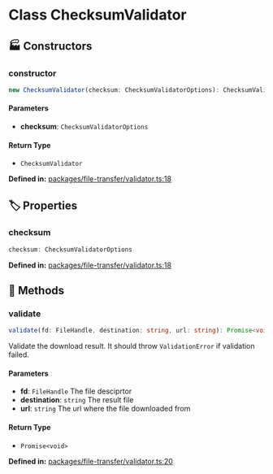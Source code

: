 # Class ChecksumValidator

## 🏭 Constructors

### constructor

```ts
new ChecksumValidator(checksum: ChecksumValidatorOptions): ChecksumValidator
```
#### Parameters

- **checksum**: `ChecksumValidatorOptions`
#### Return Type

- `ChecksumValidator`

<p style="font-size: 14px; color: var(--vp-c-text-2)">
<strong>Defined in:</strong> <a href="https://github.com/voxelum/minecraft-launcher-core-node/blob/master/packages/file-transfer/validator.ts#L18" target="_blank" rel="noreferrer">packages/file-transfer/validator.ts:18</a>
</p>


## 🏷️ Properties

### checksum <Badge type="warning" text="protected" /> <Badge type="info" text="optional" />

```ts
checksum: ChecksumValidatorOptions
```
<p style="font-size: 14px; color: var(--vp-c-text-2)">
<strong>Defined in:</strong> <a href="https://github.com/voxelum/minecraft-launcher-core-node/blob/master/packages/file-transfer/validator.ts#L18" target="_blank" rel="noreferrer">packages/file-transfer/validator.ts:18</a>
</p>


## 🔧 Methods

### validate

```ts
validate(fd: FileHandle, destination: string, url: string): Promise<void>
```
Validate the download result. It should throw ``ValidationError`` if validation failed.
#### Parameters

- **fd**: `FileHandle`
The file desciprtor
- **destination**: `string`
The result file
- **url**: `string`
The url where the file downloaded from
#### Return Type

- `Promise<void>`

<p style="font-size: 14px; color: var(--vp-c-text-2)">
<strong>Defined in:</strong> <a href="https://github.com/voxelum/minecraft-launcher-core-node/blob/master/packages/file-transfer/validator.ts#L20" target="_blank" rel="noreferrer">packages/file-transfer/validator.ts:20</a>
</p>


